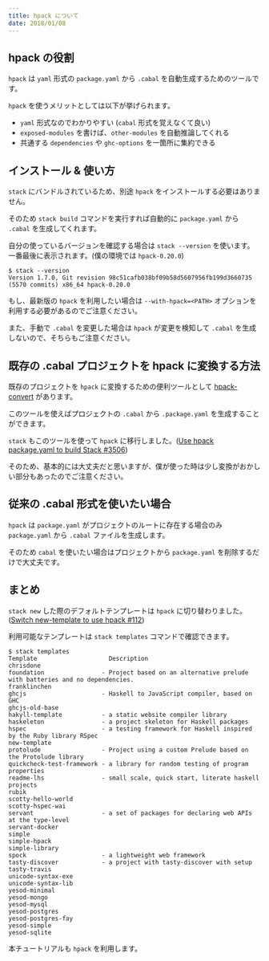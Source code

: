 ```yaml
---
title: hpack について
date: 2018/01/08
---
```


## hpack の役割

`hpack` は `yaml` 形式の `package.yaml` から `.cabal` を自動生成するためのツールです。

`hpack` を使うメリットとしては以下が挙げられます。

- `yaml` 形式なのでわかりやすい (`cabal` 形式を覚えなくて良い)
- `exposed-modules` を書けば、`other-modules` を自動推論してくれる
- 共通する `dependencies` や `ghc-options` を一箇所に集約できる

## インストール & 使い方

`stack` にバンドルされているため、別途 `hpack` をインストールする必要はありません。

そのため `stack build` コマンドを実行すれば自動的に `package.yaml` から `.cabal` を生成してくれます。

自分の使っているバージョンを確認する場合は `stack --version` を使います。一番最後に表示されます。(僕の環境では `hpack-0.20.0`)

```shell
$ stack --version
Version 1.7.0, Git revision 98c51cafb038bf09b58d5607956fb199d3660735 (5570 commits) x86_64 hpack-0.20.0
```

もし、最新版の `hpack` を利用したい場合は `--with-hpack=<PATH>` オプションを利用する必要があるのでご注意ください。

また、手動で `.cabal` を変更した場合は `hpack` が変更を検知して `.cabal` を生成しないので、そちらもご注意ください。

## 既存の .cabal プロジェクトを hpack に変換する方法

既存のプロジェクトを `hpack` に変換するための便利ツールとして [hpack-convert](https://github.com/yamadapc/hpack-convert) があります。

このツールを使えばプロジェクトの `.cabal` から `.package.yaml` を生成することができます。

`stack` もこのツールを使って `hpack` に移行しました。([Use hpack package.yaml to build Stack #3506](https://github.com/commercialhaskell/stack/pull/3506))

そのため、基本的には大丈夫だと思いますが、僕が使った時は少し変換がおかしい部分もあったのでご注意ください。

## 従来の .cabal 形式を使いたい場合

`hpack` は `package.yaml` がプロジェクトのルートに存在する場合のみ `package.yaml` から `.cabal` ファイルを生成します。

そのため `cabal` を使いたい場合はプロジェクトから `package.yaml` を削除するだけで大丈夫です。

## まとめ

`stack new` した際のデフォルトテンプレートは `hpack` に切り替わりました。([Switch new-template to use hpack #112](https://github.com/commercialhaskell/stack-templates/pull/112))

利用可能なテンプレートは `stack templates` コマンドで確認できます。

```shell
$ stack templates
Template                    Description
chrisdone
foundation                - Project based on an alternative prelude with batteries and no dependencies.
franklinchen
ghcjs                     - Haskell to JavaScript compiler, based on GHC
ghcjs-old-base
hakyll-template           - a static website compiler library
haskeleton                - a project skeleton for Haskell packages
hspec                     - a testing framework for Haskell inspired by the Ruby library RSpec
new-template
protolude                 - Project using a custom Prelude based on the Protolude library
quickcheck-test-framework - a library for random testing of program properties
readme-lhs                - small scale, quick start, literate haskell projects
rubik
scotty-hello-world
scotty-hspec-wai
servant                   - a set of packages for declaring web APIs at the type-level
servant-docker
simple
simple-hpack
simple-library
spock                     - a lightweight web framework
tasty-discover            - a project with tasty-discover with setup
tasty-travis
unicode-syntax-exe
unicode-syntax-lib
yesod-minimal
yesod-mongo
yesod-mysql
yesod-postgres
yesod-postgres-fay
yesod-simple
yesod-sqlite
```

本チュートリアルも `hpack` を利用します。